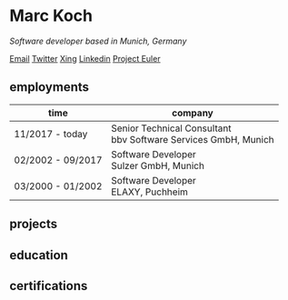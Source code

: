 # Marc Koch

_Software developer based in Munich, Germany_</br>

[Email](mailto:marckoch@posteo.de) [Twitter](https://twitter.com/marckoch1975) [Xing](https://www.xing.com/profile/Marc_Koch35/cv) [Linkedin](https://www.linkedin.com/in/marc-koch-159917209/) [Project Euler](https://projecteuler.net/progress=marckoch75)

## employments

|time|company|
|----|---|
|11/2017 - today|Senior Technical Consultant</br>bbv Software Services GmbH, Munich|
|02/2002 - 09/2017|Software Developer </br> Sulzer GmbH, Munich|
|03/2000 - 01/2002|Software Developer<br>ELAXY, Puchheim|

## projects

## education

## certifications

